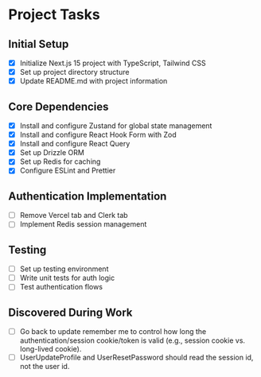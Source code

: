 # Project Tasks

## Initial Setup

- [x] Initialize Next.js 15 project with TypeScript, Tailwind CSS
- [x] Set up project directory structure
- [x] Update README.md with project information

## Core Dependencies

- [x] Install and configure Zustand for global state management
- [x] Install and configure React Hook Form with Zod
- [x] Install and configure React Query
- [x] Set up Drizzle ORM
- [x] Set up Redis for caching
- [x] Configure ESLint and Prettier

## Authentication Implementation

- [ ] Remove Vercel tab and Clerk tab
- [ ] Implement Redis session management

## Testing

- [ ] Set up testing environment
- [ ] Write unit tests for auth logic
- [ ] Test authentication flows

## Discovered During Work

<!-- New tasks discovered during development will be added here -->

- [ ] Go back to update remember me to control how long the authentication/session cookie/token is valid (e.g., session cookie vs. long-lived cookie).
- [ ] UserUpdateProfile and UserResetPassword should read the session id, not the user id.
